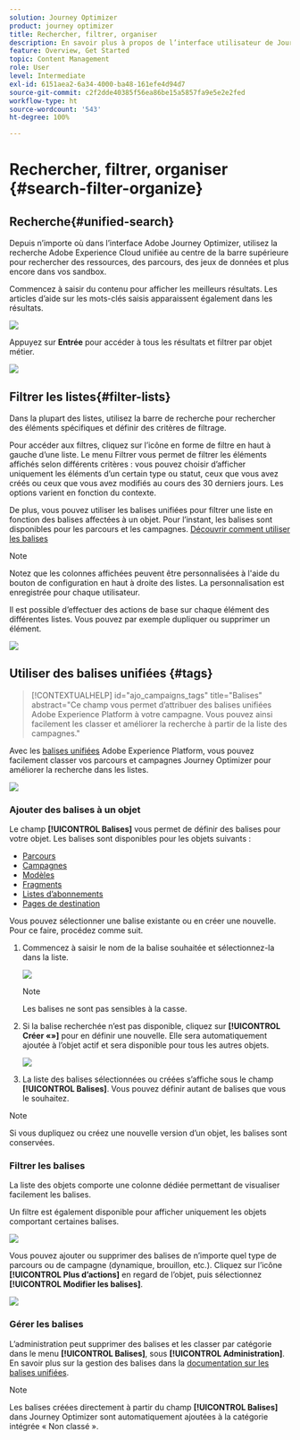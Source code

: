 ```yaml
---
solution: Journey Optimizer
product: journey optimizer
title: Rechercher, filtrer, organiser
description: En savoir plus à propos de l’interface utilisateur de Journey Optimizer
feature: Overview, Get Started
topic: Content Management
role: User
level: Intermediate
exl-id: 6151aea2-6a34-4000-ba48-161efe4d94d7
source-git-commit: c2f2dde40385f56ea86be15a5857fa9e5e2e2fed
workflow-type: ht
source-wordcount: '543'
ht-degree: 100%

---
```


# Rechercher, filtrer, organiser {#search-filter-organize}

## Recherche{#unified-search}

Depuis n’importe où dans l’interface Adobe Journey Optimizer, utilisez la recherche Adobe Experience Cloud unifiée au centre de la barre supérieure pour rechercher des ressources, des parcours, des jeux de données et plus encore dans vos sandbox.

Commencez à saisir du contenu pour afficher les meilleurs résultats. Les articles d’aide sur les mots-clés saisis apparaissent également dans les résultats.

![](assets/unified-search.png)

Appuyez sur **Entrée** pour accéder à tous les résultats et filtrer par objet métier.

![](assets/search-and-filter.png)

## Filtrer les listes{#filter-lists}

Dans la plupart des listes, utilisez la barre de recherche pour rechercher des éléments spécifiques et définir des critères de filtrage.

Pour accéder aux filtres, cliquez sur l’icône en forme de filtre en haut à gauche d’une liste. Le menu Filtrer vous permet de filtrer les éléments affichés selon différents critères : vous pouvez choisir d’afficher uniquement les éléments d’un certain type ou statut, ceux que vous avez créés ou ceux que vous avez modifiés au cours des 30 derniers jours. Les options varient en fonction du contexte.

De plus, vous pouvez utiliser les balises unifiées pour filtrer une liste en fonction des balises affectées à un objet. Pour l’instant, les balises sont disponibles pour les parcours et les campagnes. [Découvrir comment utiliser les balises](#tags)

>[!NOTE]
>
>Notez que les colonnes affichées peuvent être personnalisées à l&#39;aide du bouton de configuration en haut à droite des listes. La personnalisation est enregistrée pour chaque utilisateur.

Il est possible d’effectuer des actions de base sur chaque élément des différentes listes. Vous pouvez par exemple dupliquer ou supprimer un élément.

![](assets/journey4.png)

## Utiliser des balises unifiées {#tags}

>[!CONTEXTUALHELP]
>id="ajo_campaigns_tags"
>title="Balises"
>abstract="Ce champ vous permet d’attribuer des balises unifiées Adobe Experience Platform à votre campagne. Vous pouvez ainsi facilement les classer et améliorer la recherche à partir de la liste des campagnes."

Avec les [balises unifiées](https://experienceleague.adobe.com/docs/experience-platform/administrative-tags/overview.html?lang=fr) Adobe Experience Platform, vous pouvez facilement classer vos parcours et campagnes Journey Optimizer pour améliorer la recherche dans les listes.

![](../rn/assets/do-not-localize/campaigns-tag.gif)


### Ajouter des balises à un objet

Le champ **[!UICONTROL Balises]** vous permet de définir des balises pour votre objet. Les balises sont disponibles pour les objets suivants :

* [Parcours](../building-journeys/journey-gs.md#change-properties)
* [Campagnes](../campaigns/create-campaign.md#create)
* [Modèles](../content-management/content-templates.md)
* [Fragments](../content-management/fragments.md)
* [Listes dʼabonnements](../landing-pages/subscription-list.md)
* [Pages de destination](../landing-pages/create-lp.md)

Vous pouvez sélectionner une balise existante ou en créer une nouvelle. Pour ce faire, procédez comme suit.

1. Commencez à saisir le nom de la balise souhaitée et sélectionnez-la dans la liste.

   ![](assets/tags1.png)

   >[!NOTE]
   >
   > Les balises ne sont pas sensibles à la casse.

1. Si la balise recherchée n’est pas disponible, cliquez sur **[!UICONTROL Créer «»]** pour en définir une nouvelle. Elle sera automatiquement ajoutée à l’objet actif et sera disponible pour tous les autres objets.

   ![](assets/tags4.png)

1. La liste des balises sélectionnées ou créées s’affiche sous le champ **[!UICONTROL Balises]**. Vous pouvez définir autant de balises que vous le souhaitez.

>[!NOTE]
> 
> Si vous dupliquez ou créez une nouvelle version d’un objet, les balises sont conservées.

### Filtrer les balises

La liste des objets comporte une colonne dédiée permettant de visualiser facilement les balises.

Un filtre est également disponible pour afficher uniquement les objets comportant certaines balises.

![](assets/tags2.png)

Vous pouvez ajouter ou supprimer des balises de n’importe quel type de parcours ou de campagne (dynamique, brouillon, etc.). Cliquez sur l’icône **[!UICONTROL Plus d’actions]** en regard de l’objet, puis sélectionnez **[!UICONTROL Modifier les balises]**.

![](assets/tags3.png)

### Gérer les balises

L’administration peut supprimer des balises et les classer par catégorie dans le menu **[!UICONTROL Balises]**, sous **[!UICONTROL Administration]**. En savoir plus sur la gestion des balises dans la [documentation sur les balises unifiées](https://experienceleague.adobe.com/docs/experience-platform/administrative-tags/ui/managing-tags.html?lang=fr).

>[!NOTE]
>
> Les balises créées directement à partir du champ **[!UICONTROL Balises]** dans Journey Optimizer sont automatiquement ajoutées à la catégorie intégrée « Non classé ».
